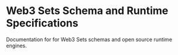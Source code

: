 # Web3 Sets Schema and Runtime Specifications

Documentation for for Web3 Sets schemas and open source runtime engines.

